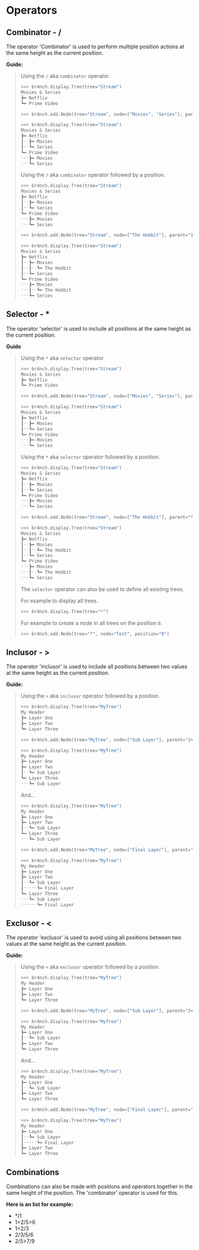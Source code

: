 # Operators

## Combinator - /

The operator 'Combinator' is used to perform multiple position actions at the same height as the current position.

**Guide:**

> Using the `/` aka `combinator` operator.
>
> ```python
> >>> br4nch.display.Tree(tree="Stream")
> Movies & Series
> ┣━ Netflix
> ┗━ Prime Video
> 
> >>> br4nch.add.Node(tree="Stream", node=["Movies", "Series"], parent="1/2")
> 
> >>> br4nch.display.Tree(tree="Stream")
> Movies & Series
> ┣━ Netflix
> ┃ˑˑ┣━ Movies
> ┃ˑˑ┗━ Series
> ┗━ Prime Video
> ˑˑˑ┣━ Movies
> ˑˑˑ┗━ Series
> ```
>
> Using the `/` aka `combinator` operator followed by a position.
>
> ```python
> >>> br4nch.display.Tree(tree="Stream")
> Movies & Series
> ┣━ Netflix
> ┃ˑˑ┣━ Movies
> ┃ˑˑ┗━ Series
> ┗━ Prime Video
> ˑˑˑ┣━ Movies
> ˑˑˑ┗━ Series
> 
> >>> br4nch.add.Node(tree="Stream", node=["The Hobbit"], parent="1/2.1")
> 
> >>> br4nch.display.Tree(tree="Stream")
> Movies & Series
> ┣━ Netflix
> ┃ˑˑ┣━ Movies
> ┃ˑˑ┃ˑˑ┗━ The Hobbit
> ┃ˑˑ┗━ Series
> ┗━ Prime Video
> ˑˑˑ┣━ Movies
> ˑˑˑ┃ˑˑ┗━ The Hobbit
> ˑˑˑ┗━ Series
> ```

## Selector - *

The operator 'selector' is used to include all positions at the same height as the current position.

**Guide**

> Using the `*` aka `selector` operator.
>
> ```python
> >>> br4nch.display.Tree(tree="Stream")
> Movies & Series
> ┣━ Netflix
> ┗━ Prime Video
> 
> >>> br4nch.add.Node(tree="Stream", node=["Movies", "Series"], parent="*")
> 
> >>> br4nch.display.Tree(tree="Stream")
> Movies & Series
> ┣━ Netflix
> ┃ˑˑ┣━ Movies
> ┃ˑˑ┗━ Series
> ┗━ Prime Video
> ˑˑˑ┣━ Movies
> ˑˑˑ┗━ Series
> ```
>
> Using the `*` aka `selector` operator followed by a position.
>
> ```python
> >>> br4nch.display.Tree(tree="Stream")
> Movies & Series
> ┣━ Netflix
> ┃ˑˑ┣━ Movies
> ┃ˑˑ┗━ Series
> ┗━ Prime Video
> ˑˑˑ┣━ Movies
> ˑˑˑ┗━ Series
> 
> >>> br4nch.add.Node(tree="Stream", node=["The Hobbit"], parent="*.1")
> 
> >>> br4nch.display.Tree(tree="Stream")
> Movies & Series
> ┣━ Netflix
> ┃ˑˑ┣━ Movies
> ┃ˑˑ┃ˑˑ┗━ The Hobbit
> ┃ˑˑ┗━ Series
> ┗━ Prime Video
> ˑˑˑ┣━ Movies
> ˑˑˑ┃ˑˑ┗━ The Hobbit
> ˑˑˑ┗━ Series
> ```
>
> The `selector` operator can also be used to define all existing trees.
>
> For example to display all trees.
>
> ```python
> >>> br4nch.display.Tree(tree="*")
> ```
>
> For example to create a node in all trees on the position `0`.
>
> ```python
> >>> br4nch.add.Node(tree="*", node="Test", position="0")
> ```

## Inclusor - >

The operator 'inclusor' is used to include all positions between two values at the same height as the current position.

**Guide:**

> Using the `>` aka `inclusor` operator followed by a position.
>
> ```python
> >>> br4nch.display.Tree(tree="MyTree")
> My Header
> ┣━ Layer One
> ┣━ Layer Two
> ┗━ Layer Three
> 
> >>> br4nch.add.Node(tree="MyTree", node=["Sub Layer"], parent="2>3")
> 
> >>> br4nch.display.Tree(tree="MyTree")
> My Header
> ┣━ Layer One
> ┣━ Layer Two
> ┃ˑˑ┗━ Sub Layer
> ┗━ Layer Three
> ˑˑˑ┗━ Sub Layer
> ```
>
> And...
>
> ```python
> >>> br4nch.display.Tree(tree="MyTree")
> My Header
> ┣━ Layer One
> ┣━ Layer Two
> ┃ˑˑ┗━ Sub Layer
> ┗━ Layer Three
> ˑˑˑ┗━ Sub Layer
> 
> >>> br4nch.add.Node(tree="MyTree", node=["Final Layer"], parent="2>3.1")
> 
> >>> br4nch.display.Tree(tree="MyTree")
> My Header
> ┣━ Layer One
> ┣━ Layer Two
> ┃ˑˑ┗━ Sub Layer
> ┃ˑˑˑˑˑ┗━ Final Layer
> ┗━ Layer Three
> ˑˑˑ┗━ Sub Layer
> ˑˑˑˑˑˑ┗━ Final Layer
> ```

## Exclusor - <

The operator 'exclusor' is used to avoid using all positions between two values at the same height as the current position.

**Guide:**

> Using the `<` aka `exclusor` operator followed by a position.
>
> ```python
> >>> br4nch.display.Tree(tree="MyTree")
> My Header
> ┣━ Layer One
> ┣━ Layer Two
> ┗━ Layer Three
> 
> >>> br4nch.add.Node(tree="MyTree", node=["Sub Layer"], parent="2<3")
> 
> >>> br4nch.display.Tree(tree="MyTree")
> My Header
> ┣━ Layer One
> ┃ˑˑ┗━ Sub Layer
> ┣━ Layer Two
> ┗━ Layer Three
> ```
>
> And...
>
> ```python
> >>> br4nch.display.Tree(tree="MyTree")
> My Header
> ┣━ Layer One
> ┃ˑˑ┗━ Sub Layer
> ┣━ Layer Two
> ┗━ Layer Three
> 
> >>> br4nch.add.Node(tree="MyTree", node=["Final Layer"], parent="2<3.1")
> 
> >>> br4nch.display.Tree(tree="MyTree")
> My Header
> ┣━ Layer One
> ┃ˑˑ┗━ Sub Layer
> ┃ˑˑˑˑˑ┗━ Final Layer
> ┣━ Layer Two
> ┗━ Layer Three
> ```

## Combinations

Combinations can also be made with positions and operators together in the same height of the position. The 'combinator' operator is used for this.

**Here is an list for example:**

- */1
- 1>2/5>6
- 1<2/3
- 2/3/5/6
- 2/5>7/9

